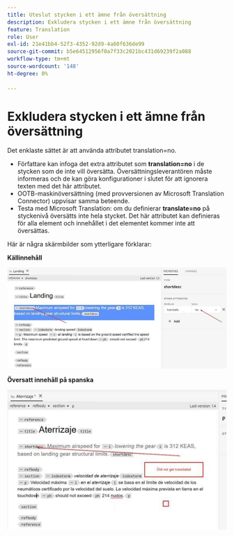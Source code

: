 ```yaml
---
title: Uteslut stycken i ett ämne från översättning
description: Exkludera stycken i ett ämne från översättning
feature: Translation
role: User
exl-id: 21e41bb4-52f3-4352-92d9-4a60f636de99
source-git-commit: b5e64512956f0a7f33c2021bc431d69239f2a088
workflow-type: tm+mt
source-wordcount: '148'
ht-degree: 0%

---
```


# Exkludera stycken i ett ämne från översättning

Det enklaste sättet är att använda attributet translation=no.

+ Författare kan infoga det extra attributet som **translation=no** i de stycken som de inte vill översätta. Översättningsleverantören måste informeras och de kan göra konfigurationer i slutet för att ignorera texten med det här attributet.
+ OOTB-maskinöversättning (med provversionen av Microsoft Translation Connector) uppvisar samma beteende.
+ Testa med Microsoft Translation: om du definierar **translate=no** på styckenivå översätts inte hela stycket. Det här attributet kan definieras för alla element och innehållet i det elementet kommer inte att översättas.


Här är några skärmbilder som ytterligare förklarar:

**Källinnehåll**

![Källinnehåll](assets/source-content.jpg)

**Översatt innehåll på spanska**

![Översatt innehåll på spanska](assets/trans-content.jpg)
